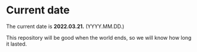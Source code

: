# Current date

The current date is **2022.03.21.** (YYYY.MM.DD.)

This repository will be good when the world ends, so we will know how long it lasted.